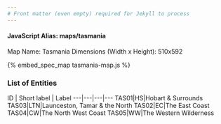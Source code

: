 ```yaml
---
# Front matter (even empty) required for Jekyll to process
---
```


#### JavaScript Alias: maps/tasmania

Map Name: Tasmania
Dimensions (Width x Height): 510x592



{% embed_spec_map tasmania-map.js %}

### List of Entities

ID | Short label | Label
---|---|---|---
TAS01|HS|Hobart & Surrounds
TAS03|LTN|Launceston, Tamar & the North
TAS02|EC|The East Coast
TAS04|CW|The North West Coast
TAS05|WW|The Western Wilderness